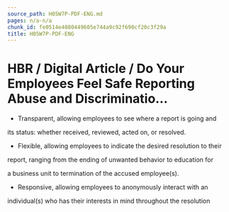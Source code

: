 ```yaml
---
source_path: H05W7P-PDF-ENG.md
pages: n/a-n/a
chunk_id: fe0514e4080449605e744a9c92f690cf20c3f29a
title: H05W7P-PDF-ENG
---
```

# HBR / Digital Article / Do Your Employees Feel Safe Reporting Abuse and Discriminatio…

- Transparent, allowing employees to see where a report is going and

its status: whether received, reviewed, acted on, or resolved.

- Flexible, allowing employees to indicate the desired resolution to their

report, ranging from the ending of unwanted behavior to education for

a business unit to termination of the accused employee(s).

- Responsive, allowing employees to anonymously interact with an

individual(s) who has their interests in mind throughout the resolution
